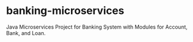 # banking-microservices
Java Microservices Project for Banking System with Modules for Account, Bank, and Loan.
